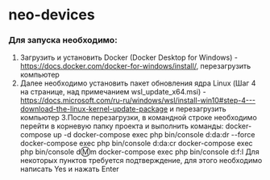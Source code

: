 # neo-devices
### Для запуска необходимо: ###
1. Загрузить и установить Docker (Docker Desktop for Windows) - https://docs.docker.com/docker-for-windows/install/, перезагрузить компьютер
2. Далее необходимо установить пакет обновления ядра Linux (Шаг 4 на странице, над примечанием wsl_update_x64.msi) - https://docs.microsoft.com/ru-ru/windows/wsl/install-win10#step-4---download-the-linux-kernel-update-package и перезагрузить компьютер
3.После перезагрузки, в командной строке необходимо перейти в корневую папку проекта и выполнить команды:
docker-compose up -d
docker-compose exec php bin/console d:da:dr --force
docker-compose exec php bin/console d:da:cr
docker-compose exec php bin/console d:m:m
docker-compose exec php bin/console d:f:l
Для некоторых пунктов требуется подтверждение, для этого необходимо написать Yes и нажать Enter
